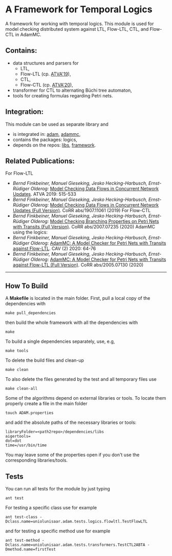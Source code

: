 A Framework for Temporal Logics
===============================
A framework for working with temporal logics.
This module is used for model checking distributed system against LTL, Flow-LTL, CTL, and Flow-CTL in AdamMC.

Contains:
---------
- data structures and parsers for
  * LTL,
  * Flow-LTL (cp. [ATVA'19](http://arxiv.org/abs/1907.11061)),
  * CTL,
  * Flow-CTL (cp. [ATVA'20](https://arxiv.org/abs/2007.07235)),
- transformer for CTL to alternating Büchi tree automaton,
- tools for creating formulas regarding Petri nets.

Integration:
------------
This module can be used as separate library and
- is integrated in: [adam](https://github.com/adamtool/adam), [adammc](https://github.com/adamtool/adammc),
- contains the packages: logics,
- depends on the repos: [libs](https://github.com/adamtool/libs), [framework](https://github.com/adamtool/framework).

Related Publications:
---------------------
For Flow-LTL
- _Bernd Finkbeiner, Manuel Gieseking, Jesko Hecking-Harbusch, Ernst-Rüdiger Olderog:_
  [Model Checking Data Flows in Concurrent Network Updates](https://doi.org/10.1007/978-3-030-31784-3_30). ATVA 2019: 515-533
- _Bernd Finkbeiner, Manuel Gieseking, Jesko Hecking-Harbusch, Ernst-Rüdiger Olderog:_
  [Model Checking Data Flows in Concurrent Network Updates (Full Version)](http://arxiv.org/abs/1907.11061). CoRR abs/1907.11061 (2019)
For Flow-CTL
- _Bernd Finkbeiner, Manuel Gieseking, Jesko Hecking-Harbusch, Ernst-Rüdiger Olderog:_
  [Model Checking Branching Properties on Petri Nets with Transits (Full Version)](https://arxiv.org/abs/2007.07235). CoRR abs/2007.07235 (2020)
AdamMC using the logics:
- _Bernd Finkbeiner, Manuel Gieseking, Jesko Hecking-Harbusch, Ernst-Rüdiger Olderog:_
  [AdamMC: A Model Checker for Petri Nets with Transits against Flow-LTL](https://doi.org/10.1007/978-3-030-53291-8_5). CAV (2) 2020: 64-76
- _Bernd Finkbeiner, Manuel Gieseking, Jesko Hecking-Harbusch, Ernst-Rüdiger Olderog:_
  [AdamMC: A Model Checker for Petri Nets with Transits against Flow-LTL (Full Version)](https://arxiv.org/abs/2005.07130). CoRR abs/2005.07130 (2020)
------------------------------------

How To Build
------------
A __Makefile__ is located in the main folder.
First, pull a local copy of the dependencies with
```
make pull_dependencies
```
then build the whole framework with all the dependencies with
```
make
```
To build a single dependencies separately, use, e.g,
```
make tools
```
To delete the build files and clean-up
```
make clean
```
To also delete the files generated by the test and all temporary files use
```
make clean-all
```
Some of the algorithms depend on external libraries or tools. To locate them properly create a file in the main folder
```
touch ADAM.properties
```
and add the absolute paths of the necessary libraries or tools:
```
libraryFolder=<path2repo>/dependencies/libs
aigertools=
dot=dot
time=/usr/bin/time
```
You may leave some of the properties open if you don't use the corresponding libraries/tools.

Tests
-----
You can run all tests for the module by just typing
```
ant test
```
For testing a specific class use for example
```
ant test-class -Dclass.name=uniolunisaar.adam.tests.logics.flowltl.TestFlowLTL
```
and for testing a specific method use for example
```
ant test-method -Dclass.name=uniolunisaar.adam.tests.transformers.TestCTL2ABTA -Dmethod.name=firstTest
```
